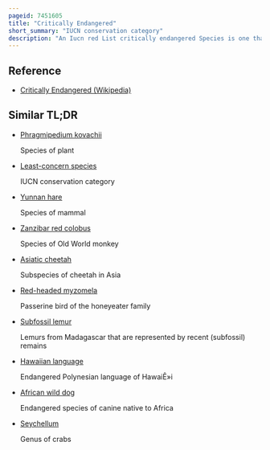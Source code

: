 ```yaml
---
pageid: 7451605
title: "Critically Endangered"
short_summary: "IUCN conservation category"
description: "An Iucn red List critically endangered Species is one that has been categorized as facing an extremely high Risk of Extinction in the wild by the international Union for Conservation of Nature. Of the 157190 Species currently on the Iucn red List 9760 are listed as critically endangered with 1302 potentially extinct and 67 possibly extinct in the Wild."
---
```


## Reference

- [Critically Endangered (Wikipedia)](https://en.wikipedia.org/?curid=7451605)

## Similar TL;DR

- [Phragmipedium kovachii](/tldr/en/phragmipedium-kovachii)

  Species of plant

- [Least-concern species](/tldr/en/least-concern-species)

  IUCN conservation category

- [Yunnan hare](/tldr/en/yunnan-hare)

  Species of mammal

- [Zanzibar red colobus](/tldr/en/zanzibar-red-colobus)

  Species of Old World monkey

- [Asiatic cheetah](/tldr/en/asiatic-cheetah)

  Subspecies of cheetah in Asia

- [Red-headed myzomela](/tldr/en/red-headed-myzomela)

  Passerine bird of the honeyeater family

- [Subfossil lemur](/tldr/en/subfossil-lemur)

  Lemurs from Madagascar that are represented by recent (subfossil) remains

- [Hawaiian language](/tldr/en/hawaiian-language)

  Endangered Polynesian language of HawaiÊ»i

- [African wild dog](/tldr/en/african-wild-dog)

  Endangered species of canine native to Africa

- [Seychellum](/tldr/en/seychellum)

  Genus of crabs
